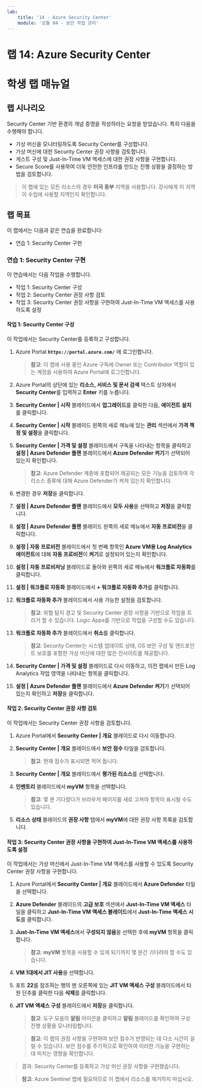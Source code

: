 ```yaml
---
lab:
    title: '14 - Azure Security Center'
    module: '모듈 04 - 보안 작업 관리'
---
```


# 랩 14: Azure Security Center
# 학생 랩 매뉴얼

## 랩 시나리오

Security Center 기반 환경의 개념 증명을 작성하라는 요청을 받았습니다. 특히 다음을 수행해야 합니다.

- 가상 머신을 모니터링하도록 Security Center를 구성합니다.
- 가상 머신에 대한 Security Center 권장 사항을 검토합니다.
- 게스트 구성 및 Just-In-Time VM 액세스에 대한 권장 사항을 구현합니다. 
- Secure Score를 사용하여 더욱 안전한 인프라를 만드는 진행 상황을 결정하는 방법을 검토합니다.

> 이 랩에 있는 모든 리소스의 경우 **미국 동부** 지역을 사용합니다. 강사에게 이 지역이 수업에 사용할 지역인지 확인합니다. 

## 랩 목표

이 랩에서는 다음과 같은 연습을 완료합니다:

- 연습 1: Security Center 구현

### 연습 1: Security Center 구현

이 연습에서는 다음 작업을 수행합니다.

- 작업 1: Security Center 구성
- 작업 2: Security Center 권장 사항 검토
- 작업 3: Security Center 권장 사항을 구현하여 Just-In-Time VM 액세스를 사용하도록 설정

#### 작업 1: Security Center 구성

이 작업에서는 Security Center를 등록하고 구성합니다.

1. Azure Portal **`https://portal.azure.com/`** 에 로그인합니다.

    >**참고**: 이 랩에 사용 중인 Azure 구독에 Owner 또는 Contributor 역할이 있는 계정을 사용하여 Azure Portal에 로그인합니다.

1. Azure Portal의 상단에 있는 **리소스, 서비스 및 문서 검색** 텍스트 상자에서 **Security Center**를 입력하고 **Enter** 키를 누릅니다.

1. **Security Center \| 시작** 블레이드에서 **업그레이드**를 클릭한 다음, **에이전트 설치**를 클릭합니다.
     
1. **Security Center \| 시작** 블레이드 왼쪽의 세로 메뉴에 있는 **관리** 섹션에서 **가격 책정 및 설정**을 클릭합니다.

1. **Security Center \| 가격 및 설정** 블레이드에서 구독을 나타내는 항목을 클릭하고 **설정 \| Azure Defender 플랜** 블레이드에서 **Azure Defender 켜기**가 선택되어 있는지 확인합니다. 

    >**참고**: Azure Defender 계층에 포함되어 제공되는 모든 기능을 검토하여 각 리소스 종류에 대해 Azure Defender가 켜져 있는지 확인합니다. 

1. 변경한 경우 **저장**을 클릭합니다.

1. **설정 \| Azure Defender 플랜** 블레이드에서 **모두 사용**을 선택하고 **저장**을 클릭합니다.

1. **설정 \| Azure Defender 플랜** 블레이드 왼쪽의 세로 메뉴에서 **자동 프로비전**을 클릭합니다.

1. **설정 \| 자동 프로비전** 블레이드에서 첫 번째 항목인 **Azure VM용 Log Analytics 에이전트**에 대해 **자동 프로비전**이 **켜기**로 설정되어 있는지 확인합니다. 

1. **설정 \| 자동 프로비저닝** 블레이드로 돌아와 왼쪽의 세로 메뉴에서 **워크플로 자동화**를 클릭합니다.

1. **설정 \| 워크플로 자동화** 블레이드에서 **+ 워크플로 자동화 추가**를 클릭합니다.

1. **워크플로 자동화 추가** 블레이드에서 사용 가능한 설정을 검토합니다. 

    >**참고**: 위협 탐지 경고 및 Security Center 권장 사항을 기반으로 작업을 트리거 할 수 있습니다. Logic Apps를 기반으로 작업을 구성할 수도 있습니다. 

1. **워크플로 자동화 추가** 블레이드에서 **취소**를 클릭합니다.

    >**참고**: Security Center는 시스템 업데이트 상태, OS 보안 구성 및 엔드포인트 보호를 포함한 가상 머신에 대한 많은 인사이트를 제공합니다.

1. **Security Center \| 가격 및 설정** 블레이드로 다시 이동하고, 이전 랩에서 만든 Log Analytics 작업 영역을 나타내는 항목을 클릭합니다.

1. **설정 \| Azure Defender 플랜** 블레이드에서 **Azure Defender 켜기**가 선택되어 있는지 확인하고 **저장**을 클릭합니다.


#### 작업 2: Security Center 권장 사항 검토

이 작업에서는 Security Center 권장 사항을 검토합니다. 

1. Azure Portal에서 **Security Center \| 개요** 블레이드로 다시 이동합니다. 

1. **Security Center \| 개요** 블레이드에서 **보안 점수** 타일을 검토합니다.

    >**참고**: 현재 점수가 표시되면 적어 둡니다.

1. **Security Center \| 개요** 블레이드에서 **평가된 리소스**를 선택합니다.

1. **인벤토리** 블레이드에서 **myVM** 항목을 선택합니다.

    >**참고**: 몇 분 기다렸다가 브라우저 페이지를 새로 고쳐야 항목이 표시될 수도 있습니다.
    
1. **리소스 상태** 블레이드의 **권장 사항** 탭에서 **myVM**에 대한 권장 사항 목록을 검토합니다.


#### 작업 3: Security Center 권장 사항을 구현하여 Just-In-Time VM 액세스를 사용하도록 설정

이 작업에서는 가상 머신에서 Just-In-Time VM 액세스를 사용할 수 있도록 Security Center 권장 사항을 구현합니다. 

1. Azure Portal에서 **Security Center \| 개요** 블레이드에서 **Azure Defender** 타일을 선택합니다.

1. **Azure Defender** 블레이드의 **고급 보호** 섹션에서 **Just-In-Time VM 액세스** 타일을 클릭하고 **Just-In-Time VM 액세스 블레이드**에서 **Just-In-Time 액세스 시도**를 클릭합니다.

1. **Just-In-Time VM 액세스**에서 **구성되지 않음**을 선택한 후에 **myVM** 항목을 클릭합니다.

    >**참고**: **myVM** 항목을 사용할 수 있게 되기까지 몇 분간 기다려야 할 수도 있습니다.

1. **VM 1대에서 JIT 사용**을 선택합니다.

1. 포트 **22**를 참조하는 행의 맨 오른쪽에 있는 **JIT VM 액세스 구성** 블레이드에서 타원 단추를 클릭한 다음 **삭제**를 클릭합니다.

1. **JIT VM 액세스 구성** 블레이드에서 **저장**을 클릭합니다.

    >**참고**: 도구 모음의 **알림** 아이콘을 클릭하고 **알림** 블레이드를 확인하여 구성 진행 상황을 모니터링합니다. 

    >**참고**: 이 랩의 권장 사항을 구현하여 보안 점수가 반영되는 데 다소 시간이 걸릴 수 있습니다. 보안 점수를 주기적으로 확인하여 이러한 기능을 구현하는 데 미치는 영향을 확인합니다. 

> 결과: Security Center를 등록하고 가상 머신 권장 사항을 구현했습니다. 


>**참고**: Azure Sentinel 랩에 필요하므로 이 랩에서 리소스를 제거하지 마십시오.
